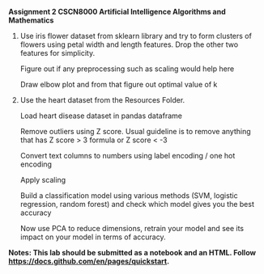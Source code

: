 **Assignment 2 CSCN8000 Artificial Intelligence Algorithms and Mathematics**

1.  Use iris flower dataset from sklearn library and try to form clusters of flowers using petal width and length features. Drop the other two features for simplicity.
   
    Figure out if any preprocessing such as scaling would help here
    
    Draw elbow plot and from that figure out optimal value of k
    
2.  Use the heart dataset from the Resources Folder.
   
    Load heart disease dataset in pandas dataframe
   
    Remove outliers using Z score. Usual guideline is to remove anything that has Z score > 3 formula or Z score < -3
    
    Convert text columns to numbers using label encoding / one hot encoding
    
    Apply scaling
    
    Build a classification model using various methods (SVM, logistic regression, random forest) and check which model gives you the best accuracy
    
    Now use PCA to reduce dimensions, retrain your model and see its impact on your model in terms of accuracy. 
  



**Notes: This lab should be submitted as a notebook and an HTML. Follow https://docs.github.com/en/pages/quickstart.**
